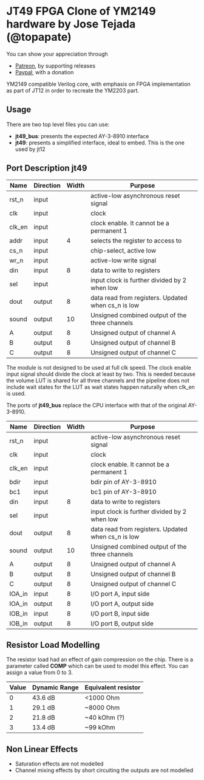 # JT49 FPGA Clone of YM2149 hardware by Jose Tejada (@topapate)

You can show your appreciation through
* [Patreon](https://patreon.com/topapate), by supporting releases
* [Paypal](https://paypal.me/topapate), with a donation


YM2149 compatible Verilog core, with emphasis on FPGA implementation as part of JT12 in order to recreate the YM2203 part.

## Usage

There are two top level files you can use:
 - **jt49_bus**: presents the expected AY-3-8910 interface
 - **jt49**: presents a simplified interface, ideal to embed. This is the one used by jt12
 
## Port Description jt49

Name     | Direction | Width | Purpose
---------|-----------|-------|-------------------------------------
rst_n    | input     |       | active-low asynchronous reset signal
clk      | input     |       | clock
clk_en   | input     |       | clock enable. It cannot be a permanent 1
addr     | input     | 4     | selects the register to access to
cs_n     | input     |       | chip-select, active low
wr_n     | input     |       | active-low write signal
din      | input     | 8     | data to write to registers
sel      | input     |       | input clock is further divided by 2 when low
dout     | output    | 8     | data read from registers. Updated when cs_n is low
sound    | output    | 10    | Unsigned combined output of the three channels    
A        | output    | 8     | Unsigned output of channel A
B        | output    | 8     | Unsigned output of channel B
C        | output    | 8     | Unsigned output of channel C 

The module is not designed to be used at full clk speed. The clock enable input signal should divide the clock at least by two. This is needed because the volume LUT is shared for all three channels and the pipeline does not include wait states for the LUT as wait states happen naturally when clk_en is used.

The ports of **jt49_bus** replace the CPU interface with that of the original AY-3-8910.

Name     | Direction | Width | Purpose
---------|-----------|-------|-------------------------------------
rst_n    | input     |       | active-low asynchronous reset signal
clk      | input     |       | clock
clk_en   | input     |       | clock enable. It cannot be a permanent 1
bdir     | input     |       | bdir pin of AY-3-8910            
bc1      | input     |       | bc1  pin of AY-3-8910
din      | input     | 8     | data to write to registers
sel      | input     |       | input clock is further divided by 2 when low
dout     | output    | 8     | data read from registers. Updated when cs_n is low
sound    | output    | 10    | Unsigned combined output of the three channels    
A        | output    | 8     | Unsigned output of channel A
B        | output    | 8     | Unsigned output of channel B
C        | output    | 8     | Unsigned output of channel C
IOA_in   | input     | 8     | I/O port A, input side
IOA_in   | output    | 8     | I/O port A, output side
IOB_in   | input     | 8     | I/O port B, input side
IOB_in   | output    | 8     | I/O port B, output side

## Resistor Load Modelling

The resistor load had an effect of gain compression on the chip. There is a parameter called **COMP** which can be used to model this effect. You can assign a value from 0 to 3.

Value | Dynamic Range | Equivalent resistor  
------|---------------|--------------------
 0    |  43.6 dB      | <1000 Ohm  
 1    |  29.1 dB      | ~8000 Ohm  
 2    |  21.8 dB      | ~40  kOhm (?)  
 3    |  13.4 dB      | ~99  kOhm  

## Non Linear Effects

- Saturation effects are not modelled
- Channel mixing effects by short circuiting the outputs are not modelled
